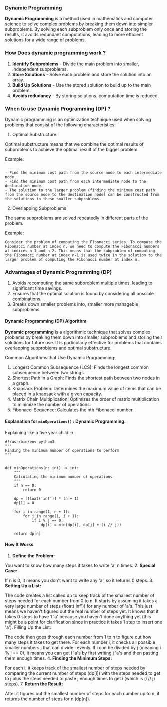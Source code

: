### Dynamic Programming
**Dynamic Programming** is a method used in mathematics and computer science to solve complex problems by breaking them down into simpler subproblems. By solving each subproblem only once and storing the results, it avoids redundant computations, leading to more efficient solutions for a wide range of problems.

### How Does dynamic programming work ?
1. **Identify Subproblems** - Divide the main problem into smaller, independent subproblems.
2. **Store Solutions** - Solve each problem and store the solution into an array.
3. **Build Up Solutions** - Use the stored solution to build up to the main problem.
4. **Avoids redudancy** - By storing solutions. computation time is reduced.

### When to use Dynamic Programming (DP) ?
Dynamic programming is an optimization technique used when solving problems that
consist of the following characteristics:

1. Optimal Substructure:

Optimal substructure means that we combine the optimal results of subproblems to achieve the optimal result of the bigger problem.

Example:

```Consider the problem of finding the minimum cost path in a weighted graph from a source node to a destination node. We can break this problem down into smaller subproblems:

- Find the minimum cost path from the source node to each intermediate node.
- Find the minimum cost path from each intermediate node to the destination node.
- The solution to the larger problem (finding the minimum cost path from the source node to the destination node) can be constructed from the solutions to these smaller subproblems.
```


2. Overlapping Subproblems

The same subproblems are solved repeatedly in different parts of the problem.

Example:

```Consider the problem of computing the Fibonacci series. To compute the Fibonacci number at index n, we need to compute the Fibonacci numbers at indices n-1 and n-2. This means that the subproblem of computing the Fibonacci number at index n-1 is used twice in the solution to the larger problem of computing the Fibonacci number at index n.```


### Advantages of Dynamic Programming (DP)
1. Avoids recomputing the same subproblem multiple times, leading to significant time savings.
2. Ensures that the optimal solution is found by considering all possible combinations.
3. Breaks down smaller problems into, smaller more manageble subproblems




#### Dynamic Programming (DP) Algorithm
**Dynamic programming** is a algorithmic technique that solves complex problems by breaking them down into smaller subproblems and storing their solutions for future use. It is particularly effective for problems that contains overlapping subproblems and optimal substructure.

Common Algorithms that Use Dynamic Programming:

1. Longest Common Subsequence (LCS): Finds the longest common subsequence between two strings.
2. Shortest Path in a Graph: Finds the shortest path between two nodes in a graph.
3. Knapsack Problem: Determines the maximum value of items that can be placed in a knapsack with a given capacity.
4. Matrix Chain Multiplication: Optimizes the order of matrix multiplication to minimize the number of operations.
5. Fibonacci Sequence: Calculates the nth Fibonacci number.



#### Explanation for ```minOperations()``` : Dynamic Programming.
Explaining like a five year child ->
```
#!/usr/bin/env python3
"""
Finding the minimum number of operations to perform
"""


def minOperations(n: int) -> int:
    """
    Calculating the minimum number of operations
    """
    if n == 0:
        return 0

    dp = [float('inf')] * (n + 1)
    dp[1] = 0

    for i in range(1, n + 1):
        for j in range(1, i + 1):
            if i % j == 0:
                dp[i] = min(dp[i], dp[j] + (i // j))

    return dp[n]

```

#### How It Works

1. **Define the Problem:**

You want to know how many steps it takes to write 'a' n times.
2. **Special Case:**

If n is 0, it means you don't want to write any 'a', so it returns 0 steps.
3. **Setting Up a List:**

The code creates a list called dp to keep track of the smallest number of steps needed for each number from 0 to n.
It starts by assuming it takes a very large number of steps (float('inf')) for any number of 'a's. This just means we haven't figured out the real number of steps yet.
It knows that it takes 0 steps to have 1 'a' because you haven't done anything yet (this might be a point for clarification since in practice it takes 1 step to insert one 'a').
Filling Up the List:

The code then goes through each number from 1 to n to figure out how many steps it takes to get there.
For each number i, it checks all possible smaller numbers j that can divide i evenly.
If i can be divided by j (meaning i % j == 0), it means you can get i 'a's by first writing j 'a's and then pasting them enough times.
4. **Finding the Minimum Steps:**

For each i, it keeps track of the smallest number of steps needed by comparing the current number of steps (dp[i]) with the steps needed to get to j plus the steps needed to paste j enough times to get i (which is (i // j) steps).
7. **Return the Result:**

After it figures out the smallest number of steps for each number up to n, it returns the number of steps for n (dp[n]).